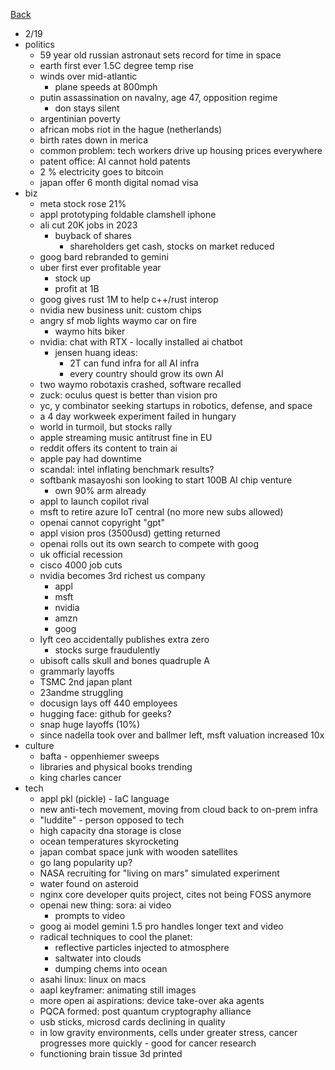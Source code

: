 [Back](./index.md)

- 2/19
- politics
  - 59 year old russian astronaut sets record for time in space
  - earth first ever 1.5C degree temp rise
  - winds over mid-atlantic
    - plane speeds at 800mph
  - putin assassination on navalny, age 47, opposition regime
    - don stays silent
  - argentinian poverty
  - african mobs riot in the hague (netherlands)
  - birth rates down in merica
  - common problem: tech workers drive up housing prices everywhere
  - patent office: AI cannot hold patents
  - 2 % electricity goes to bitcoin
  - japan offer 6 month digital nomad visa
- biz
  - meta stock rose 21%
  - appl prototyping foldable clamshell iphone
  - ali cut 20K jobs in 2023
    - buyback of shares
      - shareholders get cash, stocks on market reduced
  - goog bard rebranded to gemini
  - uber first ever profitable year
    - stock up
    - profit at 1B
  - goog gives rust 1M to help c++/rust interop
  - nvidia new business unit: custom chips
  - angry sf mob lights waymo car on fire
    - waymo hits biker
  - nvidia: chat with RTX - locally installed ai chatbot
    - jensen huang ideas:
      - 2T can fund infra for all AI infra
      - every country should grow its own AI
  - two waymo robotaxis crashed, software recalled
  - zuck: oculus quest is better than vision pro
  - yc, y combinator seeking startups in robotics, defense, and space
  - a 4 day workweek experiment failed in hungary
  - world in turmoil, but stocks rally
  - apple streaming music antitrust fine in EU
  - reddit offers its content to train ai
  - apple pay had downtime
  - scandal: intel inflating benchmark results?
  - softbank masayoshi son looking to start 100B AI chip venture
    - own 90% arm already
  - appl to launch copilot rival
  - msft to retire azure IoT central (no more new subs allowed)
  - openai cannot copyright "gpt"
  - appl vision pros (3500usd) getting returned
  - openai rolls out its own search to compete with goog
  - uk official recession
  - cisco 4000 job cuts
  - nvidia becomes 3rd richest us company
    - appl
    - msft
    - nvidia
    - amzn
    - goog
  - lyft ceo accidentally publishes extra zero
    - stocks surge fraudulently
  - ubisoft calls skull and bones quadruple A
  - grammarly layoffs
  - TSMC 2nd japan plant
  - 23andme struggling
  - docusign lays off 440 employees
  - hugging face: github for geeks?
  - snap huge layoffs (10%)
  - since nadella took over and ballmer left, msft valuation increased 10x
- culture
  - bafta - oppenhiemer sweeps
  - libraries and physical books trending
  - king charles cancer
- tech
  - appl pkl (pickle) - IaC language
  - new anti-tech movement, moving from cloud back to on-prem infra
  - "luddite" - person opposed to tech
  - high capacity dna storage is close
  - ocean temperatures skyrocketing
  - japan combat space junk with wooden satellites
  - go lang popularity up?
  - NASA recruiting for "living on mars" simulated experiment
  - water found on asteroid
  - nginx core developer quits project, cites not being FOSS anymore
  - openai new thing: sora: ai video
    - prompts to video
  - goog ai model gemini 1.5 pro handles longer text and video
  - radical techniques to cool the planet:
    - reflective particles injected to atmosphere
    - saltwater into clouds
    - dumping chems into ocean
  - asahi linux: linux on macs
  - aapl keyframer: animating still images
  - more open ai aspirations: device take-over aka agents
  - PQCA formed: post quantum cryptography alliance
  - usb sticks, microsd cards declining in quality
  - in low gravity environments, cells under greater stress, cancer progresses more quickly - good for cancer research
  - functioning brain tissue 3d printed